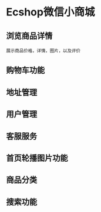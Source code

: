 
# Ecshop微信小商城

## 浏览商品详情
    展示商品价格，详情，图片，以及评价

## 购物车功能

## 地址管理

## 用户管理

## 客服服务

## 首页轮播图片功能

## 商品分类

## 搜索功能


